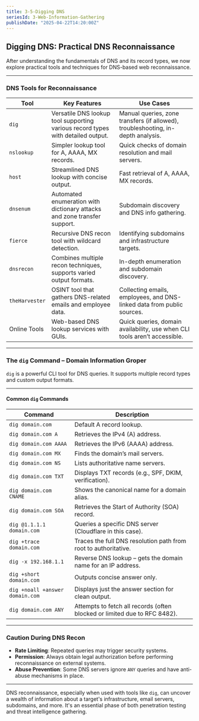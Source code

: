 ```yaml
---
title: 3-5-Digging DNS
seriesId: 3-Web-Information-Gathering
publishDate: "2025-04-22T14:20:00Z"
---
```


## Digging DNS: Practical DNS Reconnaissance

After understanding the fundamentals of DNS and its record types, we now explore practical tools and techniques for DNS-based web reconnaissance.

---

### DNS Tools for Reconnaissance

| **Tool**      | **Key Features**                                                                 | **Use Cases**                                                                 |
|---------------|-----------------------------------------------------------------------------------|--------------------------------------------------------------------------------|
| `dig`         | Versatile DNS lookup tool supporting various record types with detailed output.  | Manual queries, zone transfers (if allowed), troubleshooting, in-depth analysis. |
| `nslookup`    | Simpler lookup tool for A, AAAA, MX records.                                     | Quick checks of domain resolution and mail servers.                            |
| `host`        | Streamlined DNS lookup with concise output.                                      | Fast retrieval of A, AAAA, MX records.                                         |
| `dnsenum`     | Automated enumeration with dictionary attacks and zone transfer support.         | Subdomain discovery and DNS info gathering.                                    |
| `fierce`      | Recursive DNS recon tool with wildcard detection.                                | Identifying subdomains and infrastructure targets.                             |
| `dnsrecon`    | Combines multiple recon techniques, supports varied output formats.              | In-depth enumeration and subdomain discovery.                                  |
| `theHarvester`| OSINT tool that gathers DNS-related emails and employee data.                   | Collecting emails, employees, and DNS-linked data from public sources.         |
| Online Tools  | Web-based DNS lookup services with GUIs.                                         | Quick queries, domain availability, use when CLI tools aren’t accessible.      |

---

### The `dig` Command – Domain Information Groper

`dig` is a powerful CLI tool for DNS queries. It supports multiple record types and custom output formats.

---

####  Common `dig` Commands

| **Command**                         | **Description**                                                                            |
|------------------------------------|--------------------------------------------------------------------------------------------|
| `dig domain.com`                   | Default A record lookup.                                                                  |
| `dig domain.com A`                | Retrieves the IPv4 (A) address.                                                           |
| `dig domain.com AAAA`             | Retrieves the IPv6 (AAAA) address.                                                        |
| `dig domain.com MX`              | Finds the domain’s mail servers.                                                         |
| `dig domain.com NS`              | Lists authoritative name servers.                                                        |
| `dig domain.com TXT`             | Displays TXT records (e.g., SPF, DKIM, verification).                                     |
| `dig domain.com CNAME`           | Shows the canonical name for a domain alias.                                              |
| `dig domain.com SOA`             | Retrieves the Start of Authority (SOA) record.                                            |
| `dig @1.1.1.1 domain.com`        | Queries a specific DNS server (Cloudflare in this case).                                 |
| `dig +trace domain.com`          | Traces the full DNS resolution path from root to authoritative.                          |
| `dig -x 192.168.1.1`             | Reverse DNS lookup – gets the domain name for an IP address.                             |
| `dig +short domain.com`          | Outputs concise answer only.                                                              |
| `dig +noall +answer domain.com` | Displays just the answer section for clean output.                                        |
| `dig domain.com ANY`            | Attempts to fetch all records (often blocked or limited due to RFC 8482).                |

---

###  Caution During DNS Recon

- **Rate Limiting**: Repeated queries may trigger security systems.
- **Permission**: Always obtain legal authorization before performing reconnaissance on external systems.
- **Abuse Prevention**: Some DNS servers ignore `ANY` queries and have anti-abuse mechanisms in place.

---

DNS reconnaissance, especially when used with tools like `dig`, can uncover a wealth of information about a target's infrastructure, email servers, subdomains, and more. It's an essential phase of both penetration testing and threat intelligence gathering.
